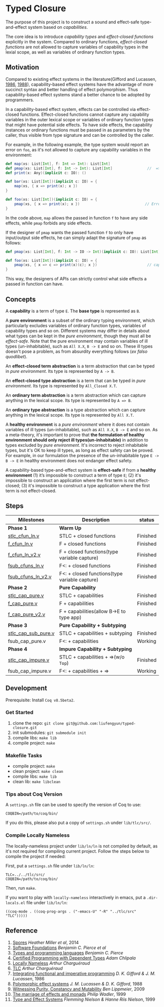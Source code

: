 # Typed Closure

The purpose of this project is to construct a sound and effect-safe
type-and-effect system based on *capabilities*.

The core idea is to introduce *capability types* and *effect-closed
functions* explicitly in the system.  Compared to ordinary functions,
*effect-closed functions* are not allowed to capture variables of
capability types in the lexial scope, as well as variables of ordinary
function types.

## Motivation

Compared to existing effect systems in the literature(Gifford and
Lucassen, [1986](http://dl.acm.org/citation.cfm?id=319848),
[1988](http://dl.acm.org/citation.cfm?id=73564)), capability-based
effect systems have the advantage of more succinct syntax and better
handling of effect polymorphism. Thus capability-based effect systems
stand a better chance to be adopted by programmers.

In a capability-based effect system, effects can be controlled via
effect-closed functions. Effect-closed functions cannot capture any
capability variables in the outer lexical scope or variables of
ordinary function types that might have potential side effects. To
have side effects, the capability instances or ordinary functions must
be passed in as parameters by the caller, thus visible from type
signature and can be controlled by the caller.

For example, in the following example, the type system would report an
error on `foo`, as it's not allowed to capture any capability
variables in the environment:

``` scala
def map(xs: List[Int], f: Int => Int): List[Int]
def pmap(xs: List[Int], f: Int -> Int): List[Int]                //  => means f is effect-closed
def print(x: Any)(implicit c: IO): ()

def bar(xs: List[Int])(implicit c: IO) = {
    map(xs, { x => print(x); x })
}

def foo(xs: List[Int])(implicit c: IO) = {
    pmap(xs, { x => print(x); x })                              // Error, can't capture c:IO
}
```

In the code above, `map` allows the passed in function `f` to have any
side effects, while `pmap` forbids any side effects.

If the designer of `pmap` wants the passed function `f` to only have
input/output side effects, he can simply adapt the signature of `pmap`
as follows:

``` scala
def pmap(xs: List[Int], f: Int -> IO -> Int)(implicit c: IO): List[Int]

def foo(xs: List[Int])(implicit c: IO) = {
    pmap(xs, { x => c => print(x)(c); x })                       // capability c is passed in by pmap
}
```

This way, the designers of APIs can strictly control what side effects
a passed in function can have.

## Concepts

A **capability** is a term of type `E`. The **base type** is
represented as `B`.

A **pure environment** is a subset of the ordinary typing environment,
which particularly excludes variables of ordinary function types,
variables of capability types and so on. Different systems may differ
in details about what types can be kept in the *pure environment*,
though they must all be *effect-safe*. Note that the pure environment
may contain variables of ill types (un-inhabitable), such as `All
X.X`, `B -> E` and so on. These ill types doesn't pose a problem, as
from absurdity everything follows (*ex falso quodlibet*).

An **effect-closed term abstraction** is a term abstraction that can
be typed in *pure environment*. Its type is represented by `A -> B`.

An **effect-closed type abstraction** is a term that can be typed in
*pure environment*. Its type is represented by `All_Closed X.T`.

An **ordinary term abstraction** is a term abstraction which can
capture anything in the lexical scope.  Its type is represented by `A
=> B`.

An **ordinary type abstraction** is a type abstraction which can
capture anything in the lexical scope. Its type is represented by `All
X.T`.

A **healthy environment** is a *pure environment* where it does not
contain variables of ill types (un-inhabitable), such as `All X.X`, `B
-> E` and so on. As a meta-theory, it's important to prove that **the
formulation of healthy environment should only reject ill
types(un-inhabitable)** in addition to types excluded by *pure
environment*. It's incorrect to reject inhabitable types, but it's OK
to keep ill types, as long as effect safety can be proved. For
example, in our formulation the presence of the un-inhabitable type `E
-> B -> E` in healthy environment does not endanger effect safety.

A capability-based type-and-effect system is **effect-safe** if from a
**healthy environment** (1) it’s impossible to construct a term of
type `E`; (2) it's impossible to construct an application where the
first term is not effect-closed; (3) it's impossible to construct a
type application where the first term is not effect-closed.


## Steps

| Milestones                                |          Description                                   |         status      |
| ----------------------------------------- | ------------------------------------------------------ | --------------------|
|  **Phase 1**                              |    **Warm Up**                                         |                     |
|  [stlc_cfun_ln.v](stlc_cfun_ln.v)         |    STLC + closed functions                             |      Finished       |
|  [f_cfun_ln.v](f_cfun_ln.v)               |    F + closed functions                                |      Finished       |
|  [f_cfun_ln_v2.v](f_cfun_ln_v2.v)         |    F + closed functions(type variable capture)         |      Finished       |
|  [fsub_cfuns_ln.v](fsub_cfuns_ln.v)       |    F<: + closed functions                              |      Finished       |
|  [fsub_cfuns_ln_v2.v](fsub_cfuns_ln_v2.v) |    F<: + closed functions(type variable capture)       |      Finished       |
|  **Phase 2**                              |    **Pure Capability**                                 |                     |
|  [stlc_cap_pure.v](stlc_cap_pure.v)       |    STLC + capabilities                                 |      Finished       |
|  [f_cap_pure.v](f_cap_pure.v)             |    F + capabilities                                    |      Finished       |
|  [f_cap_pure_v2.v](f_cap_pure_v2.v)       |    F + capabilities(allow B->E to type app)            |      Finished       |
|  **Phase 3**                              |    **Pure Capability + Subtyping**                     |                     |
|  [stlc_cap_sub_pure.v](stlc_cap_sub_pure.v) |    STLC + capabilities + subtyping                   |      Finished       |
|  fsub_cap_pure.v                          |    F<: + capabilities                                  |      Working        |
|  **Phase 4**                              |    **Impure Capability + Subtyping**                   |                     |
|  [stlc_cap_impure.v](stlc_cap_impure.v)   |    STLC + capabilities + =>(w/o `Top`)                 |      Finished       |
|  fsub_cap_impure.v                        |    F<: + capabilities + =>                             |      Working        |


## Development

Prerequisite: Install `Coq v8.5beta2`.

### Get Started

1. clone the repo: `git clone git@github.com:liufengyun/typed-closure.git`
1. init submodules: `git submodule init`
1. compile libs: `make lib`
1. compile project: `make`

### Makefile Tasks

- compile project: `make`
- clean project: `make clean`
- compile libs: `make lib`
- clean lib: `make libclean`

### Tips about Coq Version

A `settings.sh` file can be used to specify the version of Coq to use:

    COQBIN=/path/to/coq/bin/

If you do this, please also put a copy of `settings.sh` under `lib/tlc/src/`.

### Compile Locally Nameless

The locally-nameless project under `lib/ln/ln` is not compiled by default,
as it's not required for compiling current project. Follow the steps below
to compile the project if needed:

First, put a `settings.sh` file under `lib/ln/ln`:

``` shell
TLC=../../tlc/src/
COQBIN=/path/to/coq/bin/
```

Then, run `make`.

If you want to play with `locally-nameless` interactively in emacs,
put a `.dir-locals.el` file under `lib/ln/ln`:

    ((coq-mode . ((coq-prog-args . ("-emacs-U" "-R" "../tlc/src" "TLC")))))

## Reference

1. [Spores](http://infoscience.epfl.ch/record/191239)  *Heather Miller et al*, 2014
2. [Software Foundations](http://www.cis.upenn.edu/~bcpierce/sf)  *Benjamin C. Pierce et al*
3. [Types and programming languages](https://www.cis.upenn.edu/~bcpierce/tapl/)  *Benjamin C. Pierce*
4. [Certified Programming with Dependent Types](http://adam.chlipala.net/cpdt/)  *Adam Chlipala*
5. [Locally Nameless](http://www.chargueraud.org/softs/ln/)  *Arthur Charguéraud*
6. [TLC](http://www.chargueraud.org/softs/tlc/)  *Arthur Charguéraud*
7. [Integrating functional and imperative programming](http://dl.acm.org/citation.cfm?id=319848)  *D. K. Gifford & J. M. Lucassen*, 1986
8. [Polymorphic effect systems](http://dl.acm.org/citation.cfm?id=73564)  *J. M. Lucassen & D. K. Gifford*, 1988
9. [Witnessing Purity, Constancy and Mutability](http://link.springer.com/chapter/10.1007/978-3-642-10672-9_9)  *Ben Lippmeier*, 2009
10. [The marriage of effects and monads](http://dl.acm.org/citation.cfm?id=289429) *Philip Wadler*, 1999
11. [Type and Effect Systems](http://www2.imm.dtu.dk/~fnie/Papers/NiNi99tes.pdf)  *Flemming Nielson & Hanne Riis Nielson*, 1999
